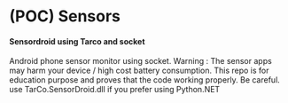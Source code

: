 # (POC) Sensors

#### Sensordroid using Tarco and socket
Android phone sensor monitor using socket.
Warning : The sensor apps may harm your device / high cost battery consumption. This repo is for education purpose and proves that the code working properly. Be careful.
use TarCo.SensorDroid.dll if you prefer using Python.NET
